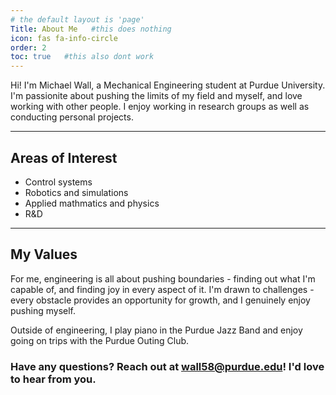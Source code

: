 ```yaml
---
# the default layout is 'page'
Title: About Me   #this does nothing
icon: fas fa-info-circle
order: 2
toc: true   #this also dont work
---
```


Hi! I'm Michael Wall, a Mechanical Engineering student at Purdue University. I'm passionite about pushing the limits of my field and myself, and love working with other people. I enjoy working in research groups as well as conducting personal projects.

---

## Areas of Interest

- Control systems 
- Robotics and simulations
- Applied mathmatics and physics
- R&D

---

## My Values

For me, engineering is all about pushing boundaries - finding out what I'm capable of, and finding joy in every aspect of it. I'm drawn to challenges - every obstacle provides an opportunity for growth, and I genuinely enjoy pushing myself.

Outside of engineering, I play piano in the Purdue Jazz Band and enjoy going on trips with the Purdue Outing Club.

### Have any questions? Reach out at [wall58@purdue.edu](mailto:wall58@purdue.edu)! I'd love to hear from you.